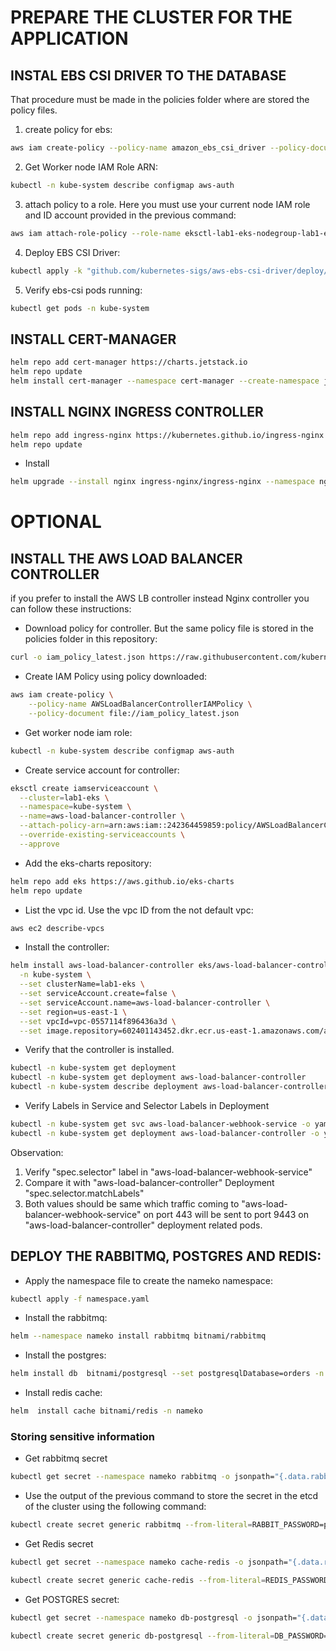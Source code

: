 # PREPARE THE CLUSTER FOR THE APPLICATION

## INSTAL EBS CSI DRIVER TO THE DATABASE 
That procedure must be made in the policies folder where are stored the policy files. <br>

1. create policy for ebs: 
```bash
aws iam create-policy --policy-name amazon_ebs_csi_driver --policy-document file://amazon_ebs_csi_driver.json
``` 

2. Get Worker node IAM Role ARN: <br>
```bash
kubectl -n kube-system describe configmap aws-auth
```

3. attach policy to a role. Here you must use your current node IAM role and ID account provided in the previous command: <br>
```bash
aws iam attach-role-policy --role-name eksctl-lab1-eks-nodegroup-lab1-ek-NodeInstanceRole-JFJFV2Y81725 --policy-arn arn:aws:iam::242364459859:policy/amazon_ebs_csi_driver
```

4. Deploy EBS CSI Driver:
```bash
kubectl apply -k "github.com/kubernetes-sigs/aws-ebs-csi-driver/deploy/kubernetes/overlays/stable/?ref=master"
```

5. Verify ebs-csi pods running: <br>
```bash
kubectl get pods -n kube-system
```

## INSTALL CERT-MANAGER <br>
```bash
helm repo add cert-manager https://charts.jetstack.io
helm repo update
helm install cert-manager --namespace cert-manager --create-namespace jetstack/cert-manager --set installCRDs=true --set extraArgs={--enable-certificate-owner-ref=true}
```

## INSTALL NGINX INGRESS CONTROLLER <br>
```bash
helm repo add ingress-nginx https://kubernetes.github.io/ingress-nginx
helm repo update
```
- Install
```bash
helm upgrade --install nginx ingress-nginx/ingress-nginx --namespace nginx --create-namespace --set controller.ingressClassResource.default=true
```

# OPTIONAL 
## INSTALL THE AWS LOAD BALANCER CONTROLLER
if you prefer to install the AWS LB controller instead Nginx controller you can follow these instructions:

- Download policy for controller. But the same policy file is stored in the policies folder in this repository: <br>
```bash
curl -o iam_policy_latest.json https://raw.githubusercontent.com/kubernetes-sigs/aws-load-balancer-controller/main/docs/install/iam_policy.json
```
- Create IAM Policy using policy downloaded: <br>
```bash
aws iam create-policy \
    --policy-name AWSLoadBalancerControllerIAMPolicy \
    --policy-document file://iam_policy_latest.json
```
- Get worker node iam role: <br>
```bash
kubectl -n kube-system describe configmap aws-auth
```
- Create service account for controller:
```bash
eksctl create iamserviceaccount \
  --cluster=lab1-eks \
  --namespace=kube-system \
  --name=aws-load-balancer-controller \
  --attach-policy-arn=arn:aws:iam::242364459859:policy/AWSLoadBalancerControllerIAMPolicy \
  --override-existing-serviceaccounts \
  --approve
```
- Add the eks-charts repository: <br>
```bash
helm repo add eks https://aws.github.io/eks-charts
helm repo update
```
- List the vpc id. Use the vpc ID from the not default vpc: <br>
```bash
aws ec2 describe-vpcs
```
- Install the controller: <br>
```bash
helm install aws-load-balancer-controller eks/aws-load-balancer-controller \
  -n kube-system \
  --set clusterName=lab1-eks \
  --set serviceAccount.create=false \
  --set serviceAccount.name=aws-load-balancer-controller \
  --set region=us-east-1 \
  --set vpcId=vpc-0557114f896436a3d \
  --set image.repository=602401143452.dkr.ecr.us-east-1.amazonaws.com/amazon/aws-load-balancer-controller
```
- Verify that the controller is installed.
```bash
kubectl -n kube-system get deployment 
kubectl -n kube-system get deployment aws-load-balancer-controller
kubectl -n kube-system describe deployment aws-load-balancer-controller
```
- Verify Labels in Service and Selector Labels in Deployment
```bash
kubectl -n kube-system get svc aws-load-balancer-webhook-service -o yaml
kubectl -n kube-system get deployment aws-load-balancer-controller -o yaml
```
Observation:
1. Verify "spec.selector" label in "aws-load-balancer-webhook-service"
2. Compare it with "aws-load-balancer-controller" Deployment "spec.selector.matchLabels"
3. Both values should be same which traffic coming to "aws-load-balancer-webhook-service" on port 443 will be sent to port 9443 on "aws-load-balancer-controller" deployment related pods.

## DEPLOY THE RABBITMQ, POSTGRES AND REDIS:

- Apply the namespace file to create the nameko namespace: <br>
```bash
kubectl apply -f namespace.yaml
```
- Install the rabbitmq: <br>
```bash
helm --namespace nameko install rabbitmq bitnami/rabbitmq
```
- Install the postgres: <br>
```bash
helm install db  bitnami/postgresql --set postgresqlDatabase=orders -n nameko
``` 
- Install redis cache: <br>
```bash
helm  install cache bitnami/redis -n nameko
``` 
### Storing sensitive information
- Get rabbitmq secret
```bash
kubectl get secret --namespace nameko rabbitmq -o jsonpath="{.data.rabbitmq-password}" | base64 -d
```
- Use the output of the previous command to store the secret in the etcd of the cluster using the following command: <br>
```bash
kubectl create secret generic rabbitmq --from-literal=RABBIT_PASSWORD=password_from_command
```
- Get Redis secret <br>
```bash
kubectl get secret --namespace nameko cache-redis -o jsonpath="{.data.redis-password}" | base64 -d
```
```bash
kubectl create secret generic cache-redis --from-literal=REDIS_PASSWORD=password_from_command
```
- Get POSTGRES secret: <br>
```bash
kubectl get secret --namespace nameko db-postgresql -o jsonpath="{.data.postgres-password}" | base64 -d
``` 
```bash
kubectl create secret generic db-postgresql --from-literal=DB_PASSWORD=password_from_command
```

